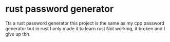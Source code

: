 # rust password generator
Tts a rust password generator this project is the same as my cpp password generator but in rust
I only made it to learn rust
Not working, it broken and I give up tbh.
